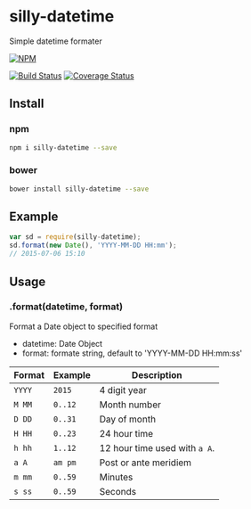 # silly-datetime

Simple datetime formater

[![NPM](https://nodei.co/npm/silly-datetime.png?compact=true)](https://nodei.co/npm/silly-datetime/)

[![Build Status](https://travis-ci.org/csbun/silly-datetime.svg)](https://travis-ci.org/csbun/silly-datetime)
[![Coverage Status](https://coveralls.io/repos/csbun/silly-datetime/badge.svg?branch=master&service=github)](https://coveralls.io/github/csbun/silly-datetime?branch=master)

## Install

### npm

```sh
npm i silly-datetime --save
```

### bower

```sh
bower install silly-datetime --save
```

## Example

```javascript
var sd = require(silly-datetime);
sd.format(new Date(), 'YYYY-MM-DD HH:mm');
// 2015-07-06 15:10
```

## Usage

### .format(datetime, format)

Format a Date object to specified format

- datetime: Date Object
- format: formate string, default to 'YYYY-MM-DD HH:mm:ss'

Format | Example | Description
------ | ------- | -----------
`YYYY` | `2015`  | 4 digit year
`M MM` | `0..12` | Month number
`D DD` | `0..31` | Day of month
`H HH` | `0..23` | 24 hour time
`h hh` | `1..12` | 12 hour time used with `a A`.
`a A`  | `am pm` | Post or ante meridiem
`m mm` | `0..59` | Minutes
`s ss` | `0..59` | Seconds

